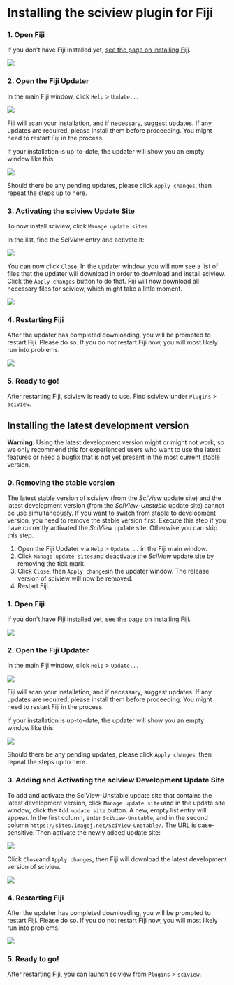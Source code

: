 # Installing the sciview plugin for Fiji

### 1. Open Fiji

If you don't have Fiji installed yet, [see the page on installing Fiji](installing-fiji.md).

![](../.gitbook/assets/fiji-mainwindow.png)

### 2. Open the Fiji Updater

In the main Fiji window, click `Help` &gt; `Update...`

![](../.gitbook/assets/fiji-update.png)

Fiji will scan your installation, and if necessary, suggest updates. If any updates are required, please install them before proceeding. You might need to restart Fiji in the process.

If your installation is up-to-date, the updater will show you an empty window like this:

![](https://github.com/scenerygraphics/sciview-docs/tree/3e0f315d420e91e65bf525553f270e93c203fe30/.gitbook/assets/installation/fiji-updater%20%281%29.png)

Should there be any pending updates, please click `Apply changes`, then repeat the steps up to here.

### 3. Activating the sciview Update Site

To now install sciview, click `Manage update sites`

In the list, find the _SciView_ entry and activate it:

![](../.gitbook/assets/fiji-updatesites-sciview.png)

You can now click `Close`. In the updater window, you will now see a list of files that the updater will download in order to download and install sciview. Click the `Apply changes` button to do that. Fiji will now download all necessary files for sciview, which might take a little moment.

![](../.gitbook/assets/fiji-sciview-downloading.png)

### 4. Restarting Fiji

After the updater has completed downloading, you will be prompted to restart Fiji. Please do so. If you do not restart Fiji now, you will most likely run into problems.

![](../.gitbook/assets/fiji-restart.png)

### 5. Ready to go!

After restarting Fiji, sciview is ready to use. Find sciview under `Plugins` &gt; `sciview`.

## Installing the latest development version

**Warning:** Using the latest development version might or might not work, so we only recommend this for experienced users who want to use the latest features or need a bugfix that is not yet present in the most current stable version.

### 0. Removing the stable version

The latest stable version of sciview \(from the _SciView_ update site\) and the latest development version \(from the _SciView-Unstable_ update site\) cannot be use simultaneously. If you want to switch from stable to development version, you need to remove the stable version first. Execute this step if you have currently activated the _SciView_ update site. Otherwise you can skip this step.

1. Open the Fiji Updater via `Help` &gt; `Update...` in the Fiji main window.
2. Click `Manage update sites`and deactivate the _SciView_ update site by removing the tick mark.
3. Click `Close`, then `Apply changes`in the updater window. The release version of sciview will now be removed.
4. Restart Fiji.

### 1. Open Fiji

If you don't have Fiji installed yet, [see the page on installing Fiji](installing-fiji.md).

![](../.gitbook/assets/fiji-mainwindow.png)

### 2. Open the Fiji Updater

In the main Fiji window, click `Help` &gt; `Update...`

![](../.gitbook/assets/fiji-update.png)

Fiji will scan your installation, and if necessary, suggest updates. If any updates are required, please install them before proceeding. You might need to restart Fiji in the process.

If your installation is up-to-date, the updater will show you an empty window like this:

![](../.gitbook/assets/fiji-updater.png)

Should there be any pending updates, please click `Apply changes`, then repeat the steps up to here.

### 3. Adding and Activating the sciview Development Update Site

To add and activate the SciView-Unstable update site that contains the latest development version, click `Manage update sites`and in the update site window, click the `Add update site` button. A new, empty list entry will appear. In the first column, enter `SciView-Unstable`, and in the second column `https://sites.imagej.net/SciView-Unstable/`. The URL is case-sensitive. Then activate the newly added update site:

![](../.gitbook/assets/fiji-sciview-unstable.png)

Click `Close`and `Apply changes`, then Fiji will download the latest development version of sciview.

![](../.gitbook/assets/fiji-sciview-unstable-downloading.png)

### 4. Restarting Fiji

After the updater has completed downloading, you will be prompted to restart Fiji. Please do so. If you do not restart Fiji now, you will most likely run into problems.

![](../.gitbook/assets/fiji-restart.png)

### 5. Ready to go!

After restarting Fiji, you can launch sciview from `Plugins` &gt; `sciview`.

